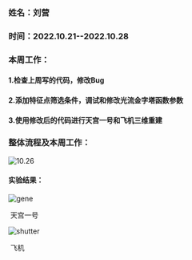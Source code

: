 ### 姓名：刘营

### 时间：2022.10.21--2022.10.28

### 本周工作：

#### 1.检查上周写的代码，修改Bug

#### 2.添加特征点筛选条件，调试和修改光流金字塔函数参数

#### 3.使用修改后的代码进行天宫一号和飞机三维重建



### 整体流程及本周工作：

![10.26](C:\Users\ly990\Desktop\学习报告\2022.10.22--2022.10.28\10.26.jpg)

#### 实验结果：

![gene](C:\Users\ly990\Desktop\学习报告\2022.10.22--2022.10.28\Gene\gene.jpg)

​                                                               天宫一号

![shutter](C:\Users\ly990\Desktop\学习报告\2022.10.22--2022.10.28\shutter\shutter.jpg)

​                                                                  飞机